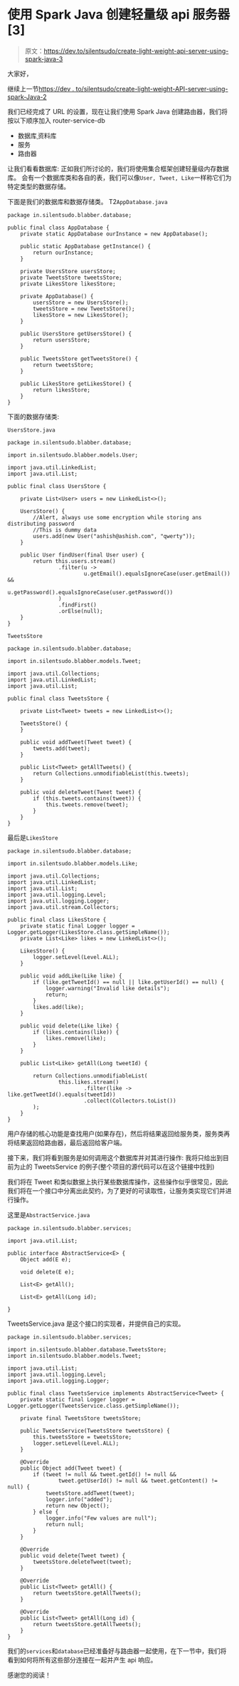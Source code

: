 # 使用 Spark Java 创建轻量级 api 服务器[3]

> 原文：<https://dev.to/silentsudo/create-light-weight-api-server-using-spark-java-3>

大家好，

继续上一节[https://dev . to/silentsudo/create-light-weight-API-server-using-spark-Java-2](https://dev.to/silentsudo/create-light-weight-api-server-using-spark-java-2)

我们已经完成了 URL 的设置，现在让我们使用 Spark Java 创建路由器，我们将按以下顺序加入 router-service-db

*   数据库ˌ资料库
*   服务
*   路由器

让我们看看数据库:
正如我们所讨论的，我们将使用集合框架创建轻量级内存数据库。
会有一个数据库类和各自的表，我们可以像`User, Tweet, Like`一样称它们为特定类型的数据存储。

下面是我们的数据库和数据存储类。
T2`AppDatabase.java`

```
package in.silentsudo.blabber.database;

public final class AppDatabase {
    private static AppDatabase ourInstance = new AppDatabase();

    public static AppDatabase getInstance() {
        return ourInstance;
    }

    private UsersStore usersStore;
    private TweetsStore tweetsStore;
    private LikesStore likesStore;

    private AppDatabase() {
        usersStore = new UsersStore();
        tweetsStore = new TweetsStore();
        likesStore = new LikesStore();
    }

    public UsersStore getUsersStore() {
        return usersStore;
    }

    public TweetsStore getTweetsStore() {
        return tweetsStore;
    }

    public LikesStore getLikesStore() {
        return likesStore;
    }
} 
```

下面的数据存储类:

`UsersStore.java`

```
package in.silentsudo.blabber.database;

import in.silentsudo.blabber.models.User;

import java.util.LinkedList;
import java.util.List;

public final class UsersStore {

    private List<User> users = new LinkedList<>();

    UsersStore() {
        //Alert, always use some encryption while storing ans distributing password
        //This is dummy data
        users.add(new User("ashish@ashish.com", "qwerty"));
    }

    public User findUser(final User user) {
        return this.users.stream()
                .filter(u ->
                        u.getEmail().equalsIgnoreCase(user.getEmail()) &&
                                u.getPassword().equalsIgnoreCase(user.getPassword())
                )
                .findFirst()
                .orElse(null);
    }
} 
```

`TweetsStore`

```
package in.silentsudo.blabber.database;

import in.silentsudo.blabber.models.Tweet;

import java.util.Collections;
import java.util.LinkedList;
import java.util.List;

public final class TweetsStore {

    private List<Tweet> tweets = new LinkedList<>();

    TweetsStore() {
    }

    public void addTweet(Tweet tweet) {
        tweets.add(tweet);
    }

    public List<Tweet> getAllTweets() {
        return Collections.unmodifiableList(this.tweets);
    }

    public void deleteTweet(Tweet tweet) {
        if (this.tweets.contains(tweet)) {
            this.tweets.remove(tweet);
        }
    }
} 
```

最后是`LikesStore`

```
package in.silentsudo.blabber.database;

import in.silentsudo.blabber.models.Like;

import java.util.Collections;
import java.util.LinkedList;
import java.util.List;
import java.util.logging.Level;
import java.util.logging.Logger;
import java.util.stream.Collectors;

public final class LikesStore {
    private static final Logger logger = Logger.getLogger(LikesStore.class.getSimpleName());
    private List<Like> likes = new LinkedList<>();

    LikesStore() {
        logger.setLevel(Level.ALL);
    }

    public void addLike(Like like) {
        if (like.getTweetId() == null || like.getUserId() == null) {
            logger.warning("Invalid like details");
            return;
        }
        likes.add(like);
    }

    public void delete(Like like) {
        if (likes.contains(like)) {
            likes.remove(like);
        }
    }

    public List<Like> getAll(Long tweetId) {

        return Collections.unmodifiableList(
                this.likes.stream()
                        .filter(like -> like.getTweetId().equals(tweetId))
                        .collect(Collectors.toList())
        );
    }
} 
```

用户存储的核心功能是查找用户(如果存在)，然后将结果返回给服务类，服务类再将结果返回给路由器，最后返回给客户端。

接下来，我们将看到服务是如何调用这个数据库并对其进行操作:
我将只给出到目前为止的 TweetsService 的例子(整个项目的源代码可以在这个链接中找到)

我们将在 Tweet 和类似数据上执行某些数据库操作，这些操作似乎很常见，因此我们将在一个接口中分离出此契约，为了更好的可读取性，让服务类实现它们并进行操作。

这里是`AbstractService.java`

```
package in.silentsudo.blabber.services;

import java.util.List;

public interface AbstractService<E> {
    Object add(E e);

    void delete(E e);

    List<E> getAll();

    List<E> getAll(Long id);

} 
```

TweetsService.java 是这个接口的实现者，并提供自己的实现。

```
package in.silentsudo.blabber.services;

import in.silentsudo.blabber.database.TweetsStore;
import in.silentsudo.blabber.models.Tweet;

import java.util.List;
import java.util.logging.Level;
import java.util.logging.Logger;

public final class TweetsService implements AbstractService<Tweet> {
    private static final Logger logger = Logger.getLogger(TweetsService.class.getSimpleName());

    private final TweetsStore tweetsStore;

    public TweetsService(TweetsStore tweetsStore) {
        this.tweetsStore = tweetsStore;
        logger.setLevel(Level.ALL);
    }

    @Override
    public Object add(Tweet tweet) {
        if (tweet != null && tweet.getId() != null &&
                tweet.getUserId() != null && tweet.getContent() != null) {
            tweetsStore.addTweet(tweet);
            logger.info("added");
            return new Object();
        } else {
            logger.info("Few values are null");
            return null;
        }
    }

    @Override
    public void delete(Tweet tweet) {
        tweetsStore.deleteTweet(tweet);
    }

    @Override
    public List<Tweet> getAll() {
        return tweetsStore.getAllTweets();
    }

    @Override
    public List<Tweet> getAll(Long id) {
        return tweetsStore.getAllTweets();
    }
} 
```

我们的`services`和`database`已经准备好与路由器一起使用，在下一节中，我们将看到如何将所有这些部分连接在一起并产生 api 响应。

感谢您的阅读！
